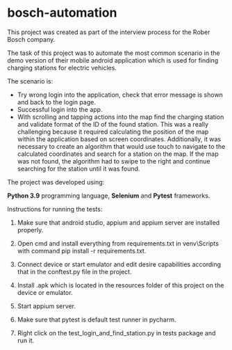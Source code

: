 # bosch-automation
This project was created as part of the interview process for the Rober Bosch company.

The task of this project was to automate the most common scenario in the demo version of their mobile android application
which is used for finding charging stations for electric vehicles.

The scenario is:
- Try wrong login into the application, check that error message is shown and back to the login page.
- Successful login into the app.
- With scrolling and tapping actions into the map find the charging station and validate format of the ID of the found station. 
This was a really challenging because it required calculating the position of the map within the application based on screen coordinates. Additionally, it was necessary to create an algorithm that would use touch to navigate to the calculated coordinates and search for a station on the map. If the map was not found, the algorithm had to swipe to the right and continue searching for the station until it was found.

The project was developed using:

**Python 3.9** programming language,
**Selenium** and **Pytest** frameworks.

Instructions for running the tests:

1. Make sure that android studio, appium and appium server are installed properly.

2. Open cmd and install everything from requirements.txt in venv\Scripts with command pip install -r requirements.txt.

3. Connect device or start emulator and edit desire capabilities according that in the
conftest.py file in the project.

4. Install .apk which is located in the resources folder of this project on the device or emulator.

5. Start appium server.

6. Make sure that pytest is default test runner in pycharm.

7. Right click on the test_login_and_find_station.py in tests package and run it.